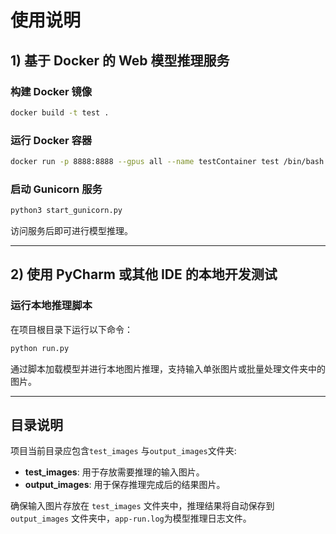 # 使用说明

## 1) 基于 Docker 的 Web 模型推理服务

### 构建 Docker 镜像
```bash
docker build -t test .
```

### 运行 Docker 容器
```bash
docker run -p 8888:8888 --gpus all --name testContainer test /bin/bash
```

### 启动 Gunicorn 服务
```bash
python3 start_gunicorn.py
```

访问服务后即可进行模型推理。

---

## 2) 使用 PyCharm 或其他 IDE 的本地开发测试

### 运行本地推理脚本
在项目根目录下运行以下命令：
```bash
python run.py
```

通过脚本加载模型并进行本地图片推理，支持输入单张图片或批量处理文件夹中的图片。

---

## 目录说明
项目当前目录应包含`test_images` 与`output_images`文件夹: 
- **test_images**: 用于存放需要推理的输入图片。
- **output_images**: 用于保存推理完成后的结果图片。

确保输入图片存放在 `test_images` 文件夹中，推理结果将自动保存到 `output_images` 文件夹中，`app-run.log`为模型推理日志文件。
